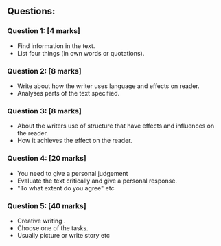 ## Questions:

### Question 1: [4 marks]
* Find information in the text.
* List four things (in own words or quotations).

### Question 2: [8 marks]
* Write about how the writer uses language and effects on reader.
* Analyses parts of the text specified.

### Question 3: [8 marks]
* About the writers use of structure that have effects and influences on the reader.
* How it achieves the effect on the reader.

### Question 4: [20 marks]
* You need to give a personal judgement
* Evaluate the text critically and give a personal response.
* "To what extent do you agree" etc

### Question 5: [40 marks]
* Creative writing .
* Choose one of the tasks.
* Usually picture or write story etc
